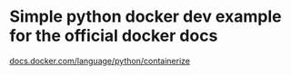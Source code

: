 # Simple python docker dev example for the official docker docs

[docs.docker.com/language/python/containerize](https://docs.docker.com/language/python/containerize/)
